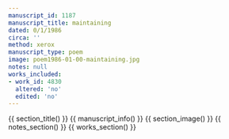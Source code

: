 ```yaml
---
manuscript_id: 1187
manuscript_title: maintaining
dated: 0/1/1986
circa: ''
method: xerox
manuscript_type: poem
image: poem1986-01-00-maintaining.jpg
notes: null
works_included:
- work_id: 4830
  altered: 'no'
  edited: 'no'
---
```


{{ section_title() }}
{{ manuscript_info() }}
{{ section_image() }}
{{ notes_section() }}
{{ works_section() }}
